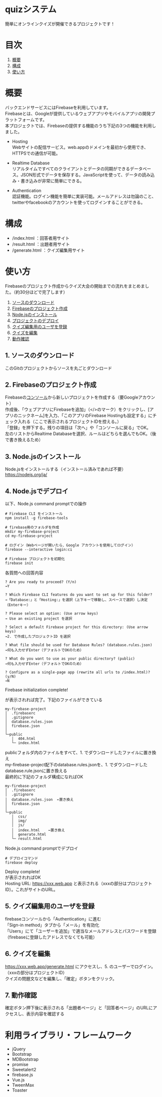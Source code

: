 # quizシステム
簡単にオンラインクイズが開催できるプロジェクトです！

# 目次
1. [概要](#%E6%A6%82%E8%A6%81)
1. [構成](#%E6%A7%8B%E6%88%90)
1. [使い方](#%E4%BD%BF%E3%81%84%E6%96%B9)

# 概要
バックエンドサービスにはFirebaseを利用しています。  
Firebaseとは、Googleが提供しているウェブアプリやモバイルアプリの開発プラットフォームです。  
本プロジェクトでは、Firebaseの提供する機能のうち下記の3つの機能を利用しました。
+ Hosting  
Webサイトの配信サービス。web.appのドメインを最初から使用でき、HTTPSでの通信が可能。

+ Realtime Database  
リアルタイムですべてのクライアントとデータの同期ができるデータベース。JSON形式でデータを保存する。JavaScriptを使って、データの読み込み・書き込みが非常に簡単にできる。

+ Authentication  
 認証機能。ログイン機能を簡単に実装可能。メールアドレスは勿論のこと、twitterやfacebookのアカウントを使ってログインすることができる。

# 構成
+ /index.html ：回答者用サイト
+ /result.html ：出題者用サイト
+ /generate.html ：クイズ編集用サイト


# 使い方
Firebaseのプロジェクト作成からクイズ大会の開始までの流れをまとめました。（約30分ほどで完了します）

1. [ソースのダウンロード](#1-%E3%82%BD%E3%83%BC%E3%82%B9%E3%81%AE%E3%83%80%E3%82%A6%E3%83%B3%E3%83%AD%E3%83%BC%E3%83%89)
1. [Firebaseのプロジェクト作成](#2-firebase%E3%81%AE%E3%83%97%E3%83%AD%E3%82%B8%E3%82%A7%E3%82%AF%E3%83%88%E4%BD%9C%E6%88%90)
1. [Node.jsのインストール](#3-nodejs%E3%81%AE%E3%82%A4%E3%83%B3%E3%82%B9%E3%83%88%E3%83%BC%E3%83%AB)
1. [プロジェクトのデプロイ](#4-nodejs%E3%81%A7%E3%83%87%E3%83%97%E3%83%AD%E3%82%A4)
1. [クイズ編集用のユーザを登録](#5-%E3%82%AF%E3%82%A4%E3%82%BA%E7%B7%A8%E9%9B%86%E7%94%A8%E3%81%AE%E3%83%A6%E3%83%BC%E3%82%B6%E3%82%92%E7%99%BB%E9%8C%B2)
1. [クイズを編集](#6-%E3%82%AF%E3%82%A4%E3%82%BA%E3%82%92%E7%B7%A8%E9%9B%86)
1. [動作確認](#7-%E5%8B%95%E4%BD%9C%E7%A2%BA%E8%AA%8D)

## 1. ソースのダウンロード

このGitのプロジェクトからソースを丸ごとダウンロード

## 2. Firebaseのプロジェクト作成

Firebaseの[コンソール](https://console.firebase.google.com/u/0/)から新しいプロジェクトを作成する（要Googleアカウント）  
作成後、「ウェブアプリにFirebaseを追加」（</>のマーク）をクリックし、[アプリのニックネーム]を入力、「このアプリのFirebase Hostingも設定する」にチェック入れる（ここで表示されるプロジェクトIDを控える。）  
「登録」を押下する。残りの項目は「次へ」や「コンソールに戻る」でOK。  
左のリストからRealtime Databaseを選択、ルールはどちらを選んでもOK。（後で書き換えるため）

## 3. Node.jsのインストール

Node.jsをインストールする（インストール済みであれば不要）  
<a>https://nodejs.org/ja/</a>


## 4. Node.jsでデプロイ

以下、Node.js command promptでの操作

```
# Firebase CLI をインストール
npm install -g firebase-tools

# firebase用のフォルダを作成
mkdir my-firebase-project
cd my-firebase-project

# ログイン（Webページが開いたら、Google アカウントを使用してログイン）
firebase --interactive login:ci

# Firebase プロジェクトを初期化
firebase init
```

各質問への回答内容

```
? Are you ready to proceed? (Y/n)
→Y

? Which Firebase CLI features do you want to set up for this folder? 
→「Database:」と「Hosting:」を選択（上下キーで移動し、スペースで選択）し決定（Enterキー）

? Please select an option: (Use arrow keys)
→ Use an existing project を選択

? Select a default Firebase project for this directory: (Use arrow keys)
→2. で作成したプロジェクトID を選択

? What file should be used for Database Rules? (database.rules.json)
→何も入力せずEnter（デフォルトでOKのため）

? What do you want to use as your public directory? (public)
→何も入力せずEnter（デフォルトでOKのため）

? Configure as a single-page app (rewrite all urls to /index.html)? (y/N)
→N
```
Firebase initialization complete!

が表示されれば完了。下記のファイルができている

```
my-firebase-project
│  .firebaserc
│  .gitignore
│  database.rules.json
│  firebase.json
│  
└─public
   │  404.html
   └─ index.html
```

publicフォルダ内のファイルをすべて、1. でダウンロードしたファイルに置き換え  
my-firebase-project配下のdatabase.rules.jsonを、1. でダウンロードしたdatabase.rule.jsonに置き換える  
最終的に下記のフォルダ構成になればOK
```
my-firebase-project
│  .firebaserc
│  .gitignore
│  database.rules.json  ←置き換え
│  firebase.json
│  
└─public
   │  css/
   │  img/
   │  js/
   │  index.html    ←置き換え
   │  generate.html
   └─ result.html
```


Node.js command promptでデプロイ

```
# デプロイコマンド
firebase deploy
```

Deploy complete!  
が表示されればOK  
Hosting URL: https://xxx.web.app と表示される（xxxの部分はプロジェクトID）。これがサイトのURL。

## 5. クイズ編集用のユーザを登録

firebaseコンソールから「Authentication」に進む  
「Sign-in method」タブから「メール」を有効化  
「Users」にて「ユーザーを追加」で適当なメールアドレスとパスワードを登録（firebaseに登録したアドレスでなくても可能）


## 6. クイズを編集
https://xxx.web.app/generate.html にアクセスし、5. のユーザーでログイン。（xxxの部分はプロジェクトID）  
クイズの問題文などを編集し、「確定」ボタンをクリック。

## 7. 動作確認

確定ボタン押下後に表示される「出題者ページ」と「回答者ページ」のURLにアクセスし、表示内容を確認する

# 利用ライブラリ・フレームワーク
+ jQuery
+ Bootstrap
+ MDBootstrap
+ promise
+ Sweetalert2
+ firebase.js
+ Vue.js
+ TweenMax
+ Toaster
